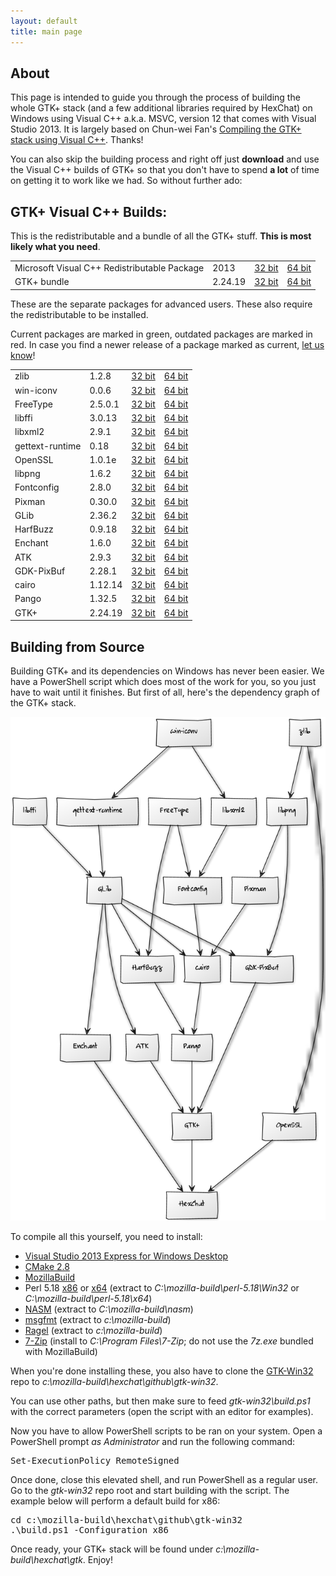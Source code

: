 ```yaml
---
layout: default
title: main page
---
```


## About

This page is intended to guide you through the process of building the whole GTK+ stack (and a few additional libraries required by HexChat) on Windows using Visual C++ a.k.a. MSVC, version 12 that comes with Visual Studio 2013. It is largely based on Chun-wei Fan's [Compiling the GTK+ stack using Visual C++](https://live.gnome.org/GTK%2B/Win32/MSVCCompilationOfGTKStack). Thanks!

You can also skip the building process and right off just **download** and use the Visual C++ builds of GTK+ so that you don't have to spend **a lot** of time on getting it to work like we had. So without further ado:

## GTK+ Visual C++ Builds:

This is the redistributable and a bundle of all the GTK+ stuff. **This is most likely what you need**.

<table>

<tr>
<td>Microsoft Visual C++ Redistributable Package</td>
<td>2013</td>
<td><a href="http://www.microsoft.com/en-us/download/details.aspx?id=40007">32 bit</a></td>
<td><a href="http://www.microsoft.com/en-us/download/details.aspx?id=40007">64 bit</a></td>
</tr>

<tr class="even">
<td>GTK+ bundle</td>
<td>2.24.19</td>
<td><a href="http://dl.hexchat.net/gtk-win32/vc12/x86/gtk-x86.7z">32 bit</a></td>
<td><a href="http://dl.hexchat.net/gtk-win32/vc12/x64/gtk-x64.7z">64 bit</a></td>
</tr>

</table>

These are the separate packages for advanced users. These also require the redistributable to be installed.

Current packages are marked in <span class="current">green</span>, outdated packages are marked in <span class="outdated">red</span>.
In case you find a newer release of a package marked as current, [let us know](https://github.com/hexchat/gtk-win32/issues/new?labels=bump)!

<table>

<tr>
<td>zlib</td>
<td class="current">1.2.8</td>
<td><a href="http://dl.hexchat.net/gtk-win32/vc12/x86/zlib-1.2.8-x86.7z">32 bit</a></td>
<td><a href="http://dl.hexchat.net/gtk-win32/vc12/x64/zlib-1.2.8-x64.7z">64 bit</a></td>
</tr>

<tr class="even">
<td>win-iconv</td>
<td class="current">0.0.6</td>
<td><a href="http://dl.hexchat.net/gtk-win32/vc12/x86/win-iconv-0.0.6-x86.7z">32 bit</a></td>
<td><a href="http://dl.hexchat.net/gtk-win32/vc12/x64/win-iconv-0.0.6-x64.7z">64 bit</a></td>
</tr>

<tr>
<td>FreeType</td>
<td class="current">2.5.0.1</td>
<td><a href="http://dl.hexchat.org/gtk-win32/vc12/x86/freetype-2.5.0.1-x86.7z">32 bit</a></td>
<td><a href="http://dl.hexchat.net/gtk-win32/vc12/x64/freetype-2.5.0.1-x64.7z">64 bit</a></td>
</tr>

<tr class="even">
<td>libffi</td>
<td class="current">3.0.13</td>
<td><a href="http://dl.hexchat.net/gtk-win32/vc12/x86/libffi-3.0.13-x86.7z">32 bit</a></td>
<td><a href="http://dl.hexchat.net/gtk-win32/vc12/x64/libffi-3.0.13-x64.7z">64 bit</a></td>
</tr>

<tr>
<td>libxml2</td>
<td class="current">2.9.1</td>
<td><a href="http://dl.hexchat.net/gtk-win32/vc12/x86/libxml2-2.9.1-x86.7z">32 bit</a></td>
<td><a href="http://dl.hexchat.net/gtk-win32/vc12/x64/libxml2-2.9.1-x64.7z">64 bit</a></td>
</tr>

<tr class="even">
<td>gettext-runtime</td>
<td class="current">0.18</td>
<td><a href="http://dl.hexchat.net/gtk-win32/vc12/x86/gettext-runtime-0.18-x86.7z">32 bit</a></td>
<td><a href="http://dl.hexchat.net/gtk-win32/vc12/x64/gettext-runtime-0.18-x64.7z">64 bit</a></td>
</tr>

<tr>
<td>OpenSSL</td>
<td class="current">1.0.1e</td>
<td><a href="http://dl.hexchat.net/gtk-win32/vc12/x86/openssl-1.0.1e-x86.7z">32 bit</a></td>
<td><a href="http://dl.hexchat.net/gtk-win32/vc12/x64/openssl-1.0.1e-x64.7z">64 bit</a></td>
</tr>

<tr class="even">
<td>libpng</td>
<td class="current">1.6.2</td>
<td><a href="http://dl.hexchat.net/gtk-win32/vc12/x86/libpng-1.6.2-x86.7z">32 bit</a></td>
<td><a href="http://dl.hexchat.net/gtk-win32/vc12/x64/libpng-1.6.2-x64.7z">64 bit</a></td>
</tr>

<tr>
<td>Fontconfig</td>
<td class="outdated">2.8.0</td>
<td><a href="http://dl.hexchat.net/gtk-win32/vc12/x86/fontconfig-2.8.0-x86.7z">32 bit</a></td>
<td><a href="http://dl.hexchat.net/gtk-win32/vc12/x64/fontconfig-2.8.0-x64.7z">64 bit</a></td>
</tr>

<tr class="even">
<td>Pixman</td>
<td class="current">0.30.0</td>
<td><a href="http://dl.hexchat.net/gtk-win32/vc12/x86/pixman-0.30.0-x86.7z">32 bit</a></td>
<td><a href="http://dl.hexchat.net/gtk-win32/vc12/x64/pixman-0.30.0-x64.7z">64 bit</a></td>
</tr>

<tr>
<td>GLib</td>
<td class="current">2.36.2</td>
<td><a href="http://dl.hexchat.net/gtk-win32/vc12/x86/glib-2.36.2-x86.7z">32 bit</a></td>
<td><a href="http://dl.hexchat.net/gtk-win32/vc12/x64/glib-2.36.2-x64.7z">64 bit</a></td>
</tr>

<tr class="even">
<td>HarfBuzz</td>
<td class="current">0.9.18</td>
<td><a href="http://dl.hexchat.net/gtk-win32/vc12/x86/harfbuzz-0.9.18-x86.7z">32 bit</a></td>
<td><a href="http://dl.hexchat.net/gtk-win32/vc12/x64/harfbuzz-0.9.18-x64.7z">64 bit</a></td>
</tr>

<tr>
<td>Enchant</td>
<td class="current">1.6.0</td>
<td><a href="http://dl.hexchat.net/gtk-win32/vc12/x86/enchant-1.6.0-x86.7z">32 bit</a></td>
<td><a href="http://dl.hexchat.net/gtk-win32/vc12/x64/enchant-1.6.0-x64.7z">64 bit</a></td>
</tr>

<tr class="even">
<td>ATK</td>
<td class="current">2.9.3</td>
<td><a href="http://dl.hexchat.net/gtk-win32/vc12/x86/atk-2.9.3-x86.7z">32 bit</a></td>
<td><a href="http://dl.hexchat.net/gtk-win32/vc12/x64/atk-2.9.3-x64.7z">64 bit</a></td>
</tr>

<tr>
<td>GDK-PixBuf</td>
<td class="current">2.28.1</td>
<td><a href="http://dl.hexchat.net/gtk-win32/vc12/x86/gdk-pixbuf-2.28.1-x86.7z">32 bit</a></td>
<td><a href="http://dl.hexchat.net/gtk-win32/vc12/x64/gdk-pixbuf-2.28.1-x64.7z">64 bit</a></td>
</tr>

<tr class="even">
<td>cairo</td>
<td class="current">1.12.14</td>
<td><a href="http://dl.hexchat.net/gtk-win32/vc12/x86/cairo-1.12.14-x86.7z">32 bit</a></td>
<td><a href="http://dl.hexchat.net/gtk-win32/vc12/x64/cairo-1.12.14-x64.7z">64 bit</a></td>
</tr>

<tr>
<td>Pango</td>
<td class="outdated">1.32.5</td>
<td><a href="http://dl.hexchat.net/gtk-win32/vc12/x86/pango-1.32.5-x86.7z">32 bit</a></td>
<td><a href="http://dl.hexchat.net/gtk-win32/vc12/x64/pango-1.32.5-x64.7z">64 bit</a></td>
</tr>

<tr class="even">
<td>GTK+</td>
<td class="current">2.24.19</td>
<td><a href="http://dl.hexchat.net/gtk-win32/vc12/x86/gtk-2.24.19-x86.7z">32 bit</a></td>
<td><a href="http://dl.hexchat.net/gtk-win32/vc12/x64/gtk-2.24.19-x64.7z">64 bit</a></td>
</tr>

</table>

## Building from Source

Building GTK+ and its dependencies on Windows has never been easier. We have a PowerShell script which does most of the work for you, so you just have to wait until it finishes. But first of all, here's the dependency graph of the GTK+ stack.

<img src="img/dependency-graph.png" alt="gtk dependency graph" />

To compile all this yourself, you need to install:

 * [Visual Studio 2013 Express for Windows Desktop](http://www.microsoft.com/visualstudio/eng/2013-downloads#d-2013-express)
 * [CMake 2.8](http://www.cmake.org/cmake/resources/software.html)
 * [MozillaBuild](http://ftp.mozilla.org/pub/mozilla.org/mozilla/libraries/win32/)
 * Perl 5.18 [x86](http://dl.hexchat.net/misc/perl/perl-5.17.10-x86.7z) or [x64](http://dl.hexchat.net/misc/perl/perl-5.17.10-x64.7z) (extract to _C:\mozilla-build\perl-5.18\Win32_ or _C:\mozilla-build\perl-5.18\x64_)
 * [NASM](http://www.nasm.us/pub/nasm/releasebuilds/?C=M;O=D) (extract to _C:\mozilla-build\nasm_)
 * [msgfmt](http://dl.hexchat.net/gtk-win32/msgfmt-0.18.1.7z) (extract to _c:\mozilla-build_)
 * [Ragel](http://dl.hexchat.net/gtk-win32/ragel-6.8.7z) (extract to _c:\mozilla-build_)
 * [7-Zip](http://www.7-zip.org/download.html) (install to _C:\Program Files\7-Zip_; do not use the _7z.exe_ bundled with MozillaBuild)

When you're done installing these, you also have to clone the [GTK-Win32](https://github.com/hexchat/gtk-win32) repo to _c:\mozilla-build\hexchat\github\gtk-win32_.

You can use other paths, but then make sure to feed _gtk-win32\build.ps1_ with the correct parameters (open the script with an editor for examples).

Now you have to allow PowerShell scripts to be ran on your system. Open a PowerShell prompt *as Administrator* and run the following command:

<pre>Set-ExecutionPolicy RemoteSigned</pre>

Once done, close this elevated shell, and run PowerShell as a regular user. Go to the _gtk-win32_ repo root and start building with the script.
The example below will perform a default build for x86:

<pre>cd c:\mozilla-build\hexchat\github\gtk-win32
.\build.ps1 -Configuration x86</pre>

Once ready, your GTK+ stack will be found under _c:\mozilla-build\hexchat\gtk_. Enjoy!
